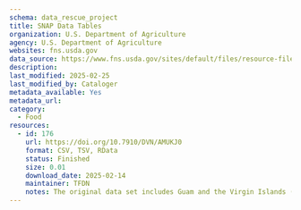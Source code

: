 ```yaml
---
schema: data_rescue_project 
title: SNAP Data Tables
organization: U.S. Department of Agriculture
agency: U.S. Department of Agriculture
websites: fns.usda.gov
data_source: https://www.fns.usda.gov/sites/default/files/resource-files/snap-zip-fy69tocurrent-2.zip
description: 
last_modified: 2025-02-25
last_modified_by: Cataloger
metadata_available: Yes
metadata_url: 
category:
  - Food
resources:
  - id: 176
    url: https://doi.org/10.7910/DVN/AMUKJ0
    format: CSV, TSV, RData
    status: Finished
    size: 0.01
    download_date: 2025-02-14
    maintainer: TFDN
    notes: The original data set includes Guam and the Virgin Islands (and other island territories that do not participate in SNAP and only have missing data here), but my version of the data set does not include the island territories. I plan to add Guam and the Virgin Islands soon.
---
```

